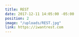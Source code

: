 ```yaml
---
title: REST
date: 2017-12-11 14:05:00 -05:00
position: 2
image: "/uploads/REST.jpg"
link: https://iwantrest.com
---
```


